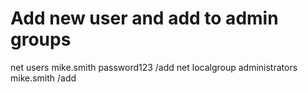 # Add new user and add to admin groups
net users mike.smith password123 /add 
net localgroup administrators mike.smith /add